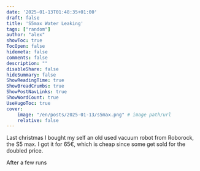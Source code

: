 ```yaml
---
date: '2025-01-13T01:48:35+01:00'
draft: false
title: 'S5max Water Leaking'
tags: ["random"]
author: "alex"
showToc: true
TocOpen: false
hidemeta: false
comments: false
description: ""
disableShare: false
hideSummary: false
ShowReadingTime: true
ShowBreadCrumbs: true
ShowPostNavLinks: true
ShowWordCount: true
UseHugoToc: true
cover:
    image: "/en/posts/2025-01-13/s5max.png" # image path/url
    relative: false
---
```


Last christmas I bought my self an old used vacuum robot from Roborock, the S5 max.
I got it for 65€, which is cheap since some get sold for the doubled price.

After a few runs 

